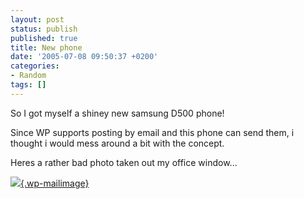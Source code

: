 ```yaml
---
layout: post
status: publish
published: true
title: New phone
date: '2005-07-08 09:50:37 +0200'
categories:
- Random
tags: []
---
```


So I got myself a shiney new samsung D500 phone!

Since WP supports posting by email and this phone can send them, i
thought i would mess around a bit with the concept.

Heres a rather bad photo taken out my office window...

[![](http://shrimpworks.za.net/wp-photos/thumb.20050708-100120-1.jpg){.wp-mailimage}](http://shrimpworks.za.net/wp-photos/20050708-100120-1.jpg)

